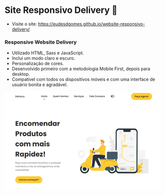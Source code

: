 # Site Responsivo Delivery 🚚

- Visite o site: https://eudesdgomes.github.io/website-responsivo-delivery/

### Responsive Website Delivery

- Utilizado HTML, Sass e JavaScript.
- Inclui um modo claro e escuro.
- Personalização de cores.
- Desenvolvido primeiro com a metodologia Mobile First, depois para desktop.
- Compatível com todos os dispositivos móveis e com uma interface de usuário bonita e agradável.


![Site Responsivo - Delivery](/visualização.png)
